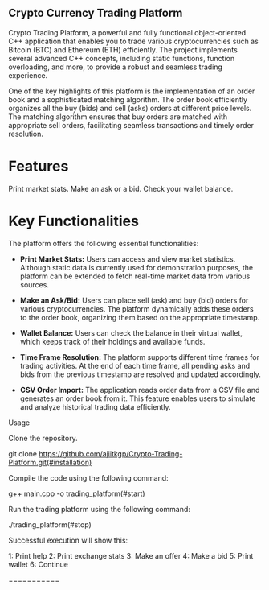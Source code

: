 ## Crypto Currency Trading Platform
Crypto Trading Platform, a powerful and fully functional object-oriented C++ application that enables you to trade various cryptocurrencies such as Bitcoin (BTC) and Ethereum (ETH) efficiently. The project implements several advanced C++ concepts, including static functions, function overloading, and more, to provide a robust and seamless trading experience.

One of the key highlights of this platform is the implementation of an order book and a sophisticated matching algorithm. The order book efficiently organizes all the buy (bids) and sell (asks) orders at different price levels. The matching algorithm ensures that buy orders are matched with appropriate sell orders, facilitating seamless transactions and timely order resolution.

# Features
Print market stats.
Make an ask or a bid.
Check your wallet balance.

# Key Functionalities
The platform offers the following essential functionalities:

* **Print Market Stats:** Users can access and view market statistics. Although static data is currently used for demonstration purposes, the platform can be extended to fetch real-time market data from various sources.

* **Make an Ask/Bid:** Users can place sell (ask) and buy (bid) orders for various cryptocurrencies. The platform dynamically adds these orders to the order book, organizing them based on the appropriate timestamp.

* **Wallet Balance:** Users can check the balance in their virtual wallet, which keeps track of their holdings and available funds.

* **Time Frame Resolution:** The platform supports different time frames for trading activities. At the end of each time frame, all pending asks and bids from the previous timestamp are resolved and updated accordingly.

* **CSV Order Import:** The application reads order data from a CSV file and generates an order book from it. This feature enables users to simulate and analyze historical trading data efficiently.

Usage

Clone the repository.

git clone https://github.com/ajiitkgp/Crypto-Trading-Platform.git(#installation)

Compile the code using the following command:

g++ main.cpp -o trading_platform(#start)

Run the trading platform using the following command:

./trading_platform(#stop)

Successful execution will show this:

1: Print help
2: Print exchange stats
3: Make an offer
4: Make a bid
5: Print wallet
6: Continue

===========

